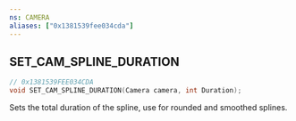 ```yaml
---
ns: CAMERA
aliases: ["0x1381539fee034cda"]
---
```

## SET_CAM_SPLINE_DURATION

```c
// 0x1381539FEE034CDA
void SET_CAM_SPLINE_DURATION(Camera camera, int Duration);
```

Sets the total duration of the spline, use for rounded and smoothed splines.

